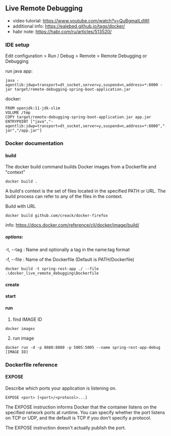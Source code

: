 ## Live Remote Debugging

* video tutorial: https://www.youtube.com/watch?v=QuBgmaILdWI
* additional info: https://ealebed.github.io/tags/docker/
* habr note: https://habr.com/ru/articles/513520/

### IDE setup

Edit configuration >  Run / Debug > Remote > Remote Debugging or Debugging

run java app:

```
java -agentlib:jdwp=transport=dt_socket,server=y,suspend=n,address=*:8000 -jar target/remote-debugging-spring-boot-application.jar
```

docker:

```
FROM openjdk:11-jdk-slim
VOLUME /tmp
COPY target/remote-debugging-spring-boot-application.jar app.jar
ENTRYPOINT ["java","-agentlib:jdwp=transport=dt_socket,server=y,suspend=n,address=*:8000","-jar","/app.jar"]
```

### Docker documentation

#### build

The docker build command builds Docker images from a Dockerfile and "context"

```
docker build .
```

A build's context is the set of files located in the specified PATH or URL.
The build process can refer to any of the files in the context.

Build with URL

```
docker build github.com/creack/docker-firefox
```  

info: https://docs.docker.com/reference/cli/docker/image/build/

##### options:

-t, --tag : Name and optionally a tag in the name:tag format

-f, --file : Name of the Dockerfile (Default is PATH/Dockerfile)

```
docker build -t spring-rest-app ./ --file .\docker_live_remote_debugging\Dockerfile
```

#### create

#### start

#### run

1. find IMAGE ID

```
docker images
```

2. run image

```
docker run -d -p 8080:8080 -p 5005:5005 --name spring-rest-app-debug [IMAGE ID]
```

### Dockerfile reference

#### EXPOSE

Describe which ports your application is listening on.

```
EXPOSE <port> [<port>/<protocol>...]
```

The EXPOSE instruction informs Docker that the container listens on the specified network ports at runtime. You can
specify whether the port listens on TCP or UDP, and the default is TCP if you don't specify a protocol.

The EXPOSE instruction doesn't actually publish the port. 
